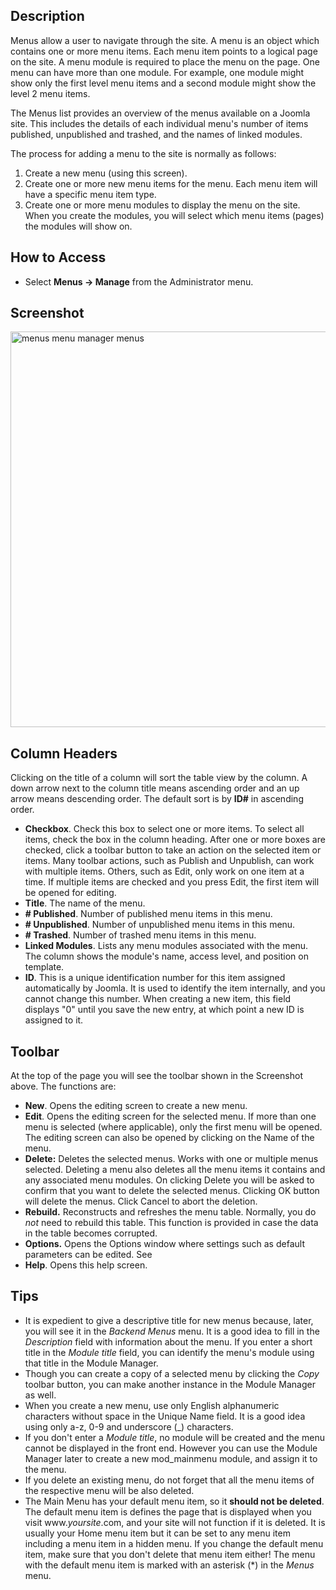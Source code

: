 <!-- Filename: Help4.x:Menus / Display title: Menus/pt-br -->

## Description

Menus allow a user to navigate through the site. A menu is an object
which contains one or more menu items. Each menu item points to a
logical page on the site. A menu module is required to place the menu on
the page. One menu can have more than one module. For example, one
module might show only the first level menu items and a second module
might show the level 2 menu items.

The Menus list provides an overview of the menus available on a Joomla
site. This includes the details of each individual menu's number of
items published, unpublished and trashed, and the names of linked
modules.

The process for adding a menu to the site is normally as follows:

1.  Create a new menu (using this screen).
1.  Create one or more new menu items for the menu. Each menu item will
    have a specific menu item type.
1.  Create one or more menu modules to display the menu on the site.
    When you create the modules, you will select which menu items
    (pages) the modules will show on.

## How to Access

- Select **Menus → Manage** from the Administrator menu.

## Screenshot

<img
src="https://docs.joomla.org/images/0/00/Help-4x-menus-menu-manager-menus-en.png"
decoding="async" data-file-width="800" data-file-height="633"
width="800" height="633"
alt="menus menu manager menus" />

## Column Headers

Clicking on the title of a column will sort the table view by the
column. A down arrow next to the column title means ascending order and
an up arrow means descending order. The default sort is by **ID#** in
ascending order.

- **Checkbox**. Check this box to select one or more items. To select
  all items, check the box in the column heading. After one or more
  boxes are checked, click a toolbar button to take an action on the
  selected item or items. Many toolbar actions, such as Publish and
  Unpublish, can work with multiple items. Others, such as Edit, only
  work on one item at a time. If multiple items are checked and you
  press Edit, the first item will be opened for editing.
- **Title**. The name of the menu.
- **\# Published**. Number of published menu items in this menu.
- **\# Unpublished**. Number of unpublished menu items in this menu.
- **\# Trashed**. Number of trashed menu items in this menu.
- **Linked Modules**. Lists any menu modules associated with the menu.
  The column shows the module's name, access level, and position on
  template.
- **ID**. This is a unique identification number for this item assigned
  automatically by Joomla. It is used to identify the item internally,
  and you cannot change this number. When creating a new item, this
  field displays "0" until you save the new entry, at which point a new
  ID is assigned to it.

## Toolbar

At the top of the page you will see the toolbar shown in the
Screenshot above. The functions are:

- **New**. Opens the editing screen to create a new menu.
- **Edit**. Opens the editing screen for the selected menu. If more than
  one menu is selected (where applicable), only the first menu will be
  opened. The editing screen can also be opened by clicking on the Name
  of the menu.
- **Delete:** Deletes the selected menus. Works with one or multiple
  menus selected. Deleting a menu also deletes all the menu items it
  contains and any associated menu modules. On clicking Delete you will
  be asked to confirm that you want to delete the selected menus.
  Clicking OK button will delete the menus. Click Cancel to abort the
  deletion.
- **Rebuild.** Reconstructs and refreshes the menu table. Normally, you
  do *not* need to rebuild this table. This function is provided in case
  the data in the table becomes corrupted.
- **Options.** Opens the Options window where settings such as default
  parameters can be edited. See
- **Help**. Opens this help screen.

## Tips

- It is expedient to give a descriptive title for new menus because,
  later, you will see it in the *Backend Menus* menu. It is a good idea
  to fill in the *Description* field with information about the menu. If
  you enter a short title in the *Module title* field, you can identify
  the menu's module using that title in the Module Manager.
- Though you can create a copy of a selected menu by clicking the *Copy*
  toolbar button, you can make another instance in the Module Manager as
  well.
- When you create a new menu, use only English alphanumeric characters
  without space in the Unique Name field. It is a good idea using only
  a-z, 0-9 and underscore (\_) characters.
- If you don't enter a *Module title*, no module will be created and the
  menu cannot be displayed in the front end. However you can use the
  Module Manager later to create a new mod_mainmenu module, and assign
  it to the menu.
- If you delete an existing menu, do not forget that all the menu items
  of the respective menu will be also deleted.
- The Main Menu has your default menu item, so it **should not be
  deleted**. The default menu item is defines the page that is displayed
  when you visit www.*yoursite*.com, and your site will not function if
  it is deleted. It is usually your Home menu item but it can be set to
  any menu item including a menu item in a hidden menu. If you change
  the default menu item, make sure that you don't delete that menu item
  either! The menu with the default menu item is marked with an asterisk
  (\*) in the *Menus* menu.
